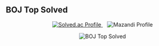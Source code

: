 ## BOJ Top Solved

<p align="center">
  <a href="https://solved.ac/jangys7892/">
    <img src="http://mazassumnida.wtf/api/v2/generate_badge?boj=jangys7892" alt="Solved.ac Profile" />
  </a>
  &nbsp;&nbsp; 
  <img src="http://mazandi.herokuapp.com/api?handle=jangys7892&theme=warm" alt="Mazandi Profile" />
</p>

<p align="center">
  <img src="https://topsolved.mayonedev.com/api/boj?handle=jangys7892&row=25&base_color=platinum" alt="BOJ Top Solved" />
</p>
